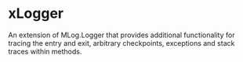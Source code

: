 # xLogger
An extension of MLog.Logger that provides additional functionality for tracing the entry and exit, arbitrary checkpoints, exceptions and stack traces within methods.
